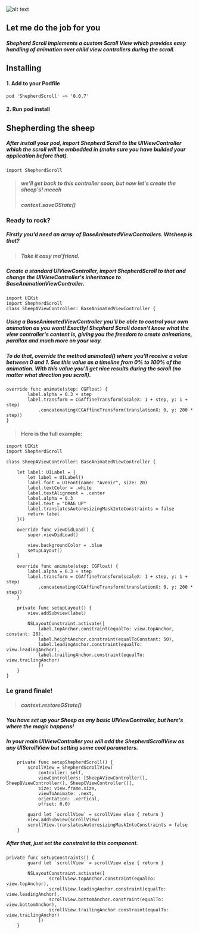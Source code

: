 ![alt text](https://i.imgur.com/OCKpL18.jpg)

## Let me do the job for you
##### Shepherd Scroll implements a custom Scroll View which provides easy handling of animation over child view controllers during the scroll.

 ## Installing
 #### 1. Add to your Podfile

```
pod 'ShepherdScroll' ~> '0.0.7'
```
#### 2. Run pod install

## Shepherding the sheep
##### After install your pod, import Shepherd Scroll to the UIViewController which the scroll will be embedded in (make sure you have builded your application before that).
```
import ShepherdScroll
```
> ##### we'll get back to this controller soon, but now let's create the sheep's! meeeh 
> ##### context.saveGState()


### Ready to rock?
##### Firstly you'd need an array of BaseAnimatedViewControllers. Wtsheep is that?
> ##### Take it easy ma'friend.
##### Create a standard UIViewController, import ShepherdScroll to that and change the UIViewController's inheritance to BaseAnimationViewController.
```
import UIKit
import ShepherdScroll
class SheepAViewController: BaseAnimatedViewController {
```
##### Using a BaseAnimatedViewController you'll be able to control your own animation as you want! Exactly! Shepherd Scroll doesn't know what the view controller's content is, giving you the freedom to create animations, parallax and much more on your way.

##### To do that, override the method animated() where you'll receive a value between 0 and 1. See this value as a timeline from 0% to 100% of the animation. With this value you'll get nice results during the scroll (no matter what direction you scroll).

```
override func animate(step: CGFloat) {
        label.alpha = 0.3 + step
        label.transform = CGAffineTransform(scaleX: 1 + step, y: 1 + step)
            .concatenating(CGAffineTransform(translationX: 0, y: 200 * step))
}
```

> #### Here is the full example:

```
import UIKit
import ShepherdScroll

class SheepAViewController: BaseAnimatedViewController {

    let label: UILabel = {
        let label = UILabel()
        label.font = UIFont(name: "Avenir", size: 20)
        label.textColor = .white
        label.textAlignment = .center
        label.alpha = 0.3
        label.text = "DRAG UP"
        label.translatesAutoresizingMaskIntoConstraints = false
        return label
    }()
    
    override func viewDidLoad() {
        super.viewDidLoad()

        view.backgroundColor = .blue
        setupLayout()
    }

    override func animate(step: CGFloat) {
        label.alpha = 0.3 + step
        label.transform = CGAffineTransform(scaleX: 1 + step, y: 1 + step)
            .concatenating(CGAffineTransform(translationX: 0, y: 200 * step))
    }
    
    private func setupLayout() {
        view.addSubview(label)
        
        NSLayoutConstraint.activate([
            label.topAnchor.constraint(equalTo: view.topAnchor, constant: 20),
            label.heightAnchor.constraint(equalToConstant: 50),
            label.leadingAnchor.constraint(equalTo: view.leadingAnchor),
            label.trailingAnchor.constraint(equalTo: view.trailingAnchor)
            ])
    }
}
```

### Le grand finale!
> ##### context.restoreGState()
##### You have set up your Sheep as any basic UIViewController, but here's where the magic happens! 
##### In your main UIViewController you will add the ShepherdScrollView as any UIScrollView but setting some cool parameters.

```
    private func setupShepherdScroll() {
        scrollView = ShepherdScrollView(
            controller: self,
            viewControllers: [SheepAViewController(), SheepBViewController(), SheepCViewController()],
            size: view.frame.size,
            viewToAnimate: .next,
            orientation: .vertical,
            offset: 0.0)
        
        guard let `scrollView` = scrollView else { return }
        view.addSubview(scrollView)
        scrollView.translatesAutoresizingMaskIntoConstraints = false
    }
```

##### After that, just set the constraint to this component.
```
private func setupConstraints() {
        guard let `scrollView` = scrollView else { return }
        
        NSLayoutConstraint.activate([
                scrollView.topAnchor.constraint(equalTo: view.topAnchor),
                scrollView.leadingAnchor.constraint(equalTo: view.leadingAnchor),
                scrollView.bottomAnchor.constraint(equalTo: view.bottomAnchor),
                scrollView.trailingAnchor.constraint(equalTo: view.trailingAnchor)
            ])
    }

